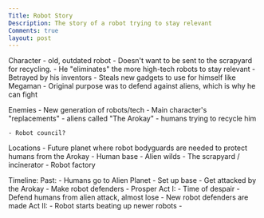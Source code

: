 ```yaml
---
Title: Robot Story
Description: The story of a robot trying to stay relevant
Comments: true
layout: post
---
```


Character - old, outdated robot
    - Doesn't want to be sent to the scrapyard for recycling.
    - He "eliminates" the more high-tech robots to stay relevant
    - Betrayed by his inventors
    - Steals new gadgets to use for himself like Megaman
    - Original purpose was to defend against aliens, which is why he can fight

Enemies
    - New generation of robots/tech
    - Main character's "replacements"
    - aliens called "The Arokay"
    - humans trying to recycle him

    - Robot council?

Locations
    - Future planet where robot bodyguards are needed to protect humans from the Arokay
    - Human base
    - Alien wilds
    - The scrapyard / incinerator
    - Robot factory

Timeline:
    Past:
        - Humans go to Alien Planet
        - Set up base
        - Get attacked by the Arokay
        - Make robot defenders
        - Prosper
    Act I:
        - Time of despair
        - Defend humans from alien attack, almost lose
        - New robot defenders are made
    Act II:
        - Robot starts beating up newer robots
        - 